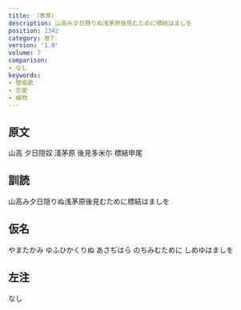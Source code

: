 ```yaml
---
title: （寄草）
description: 山高み夕日隠りぬ浅茅原後見むために標結はましを
position: 1342
category: 巻7
version: '1.0'
volume: 7
comparison:
- なし
keywords:
- 譬喩歌
- 恋愛
- 植物
---
```


## 原文

山高 夕日隠奴 淺茅原 後見多米尓 標結申尾

## 訓読

山高み夕日隠りぬ浅茅原後見むために標結はましを

## 仮名

やまたかみ ゆふひかくりぬ あさぢはら のちみむために しめゆはましを

## 左注

なし

